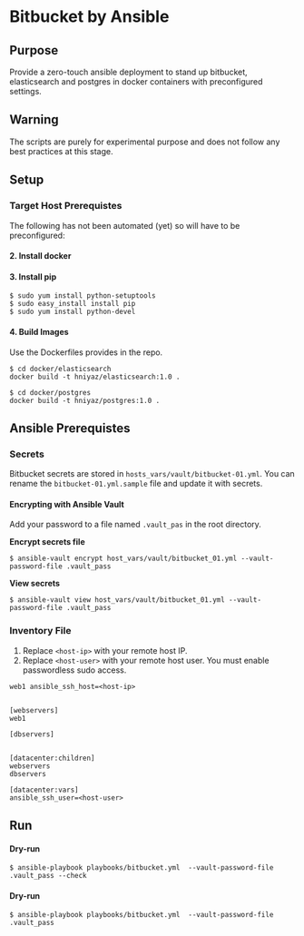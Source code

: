 # Bitbucket by Ansible

## Purpose

Provide a zero-touch ansible deployment to stand up bitbucket, elasticsearch and postgres in docker containers with preconfigured settings.

## Warning

The scripts are purely for experimental purpose and does not follow any best practices at this stage.


## Setup

### Target Host Prerequistes

The following has not been automated (yet) so will have to be preconfigured:

#### 2. Install docker

#### 3. Install pip 

```
$ sudo yum install python-setuptools
$ sudo easy_install install pip
$ sudo yum install python-devel
```


#### 4. Build Images

Use the Dockerfiles provides in the repo.

```
$ cd docker/elasticsearch
docker build -t hniyaz/elasticsearch:1.0 .
```

```
$ cd docker/postgres
docker build -t hniyaz/postgres:1.0 .
```


## Ansible Prerequistes

### Secrets

Bitbucket secrets are stored in `hosts_vars/vault/bitbucket-01.yml`. You can rename the `bitbucket-01.yml.sample` file and update it with secrets.


#### Encrypting with Ansible Vault

Add your password to a file named `.vault_pas` in the root directory.

**Encrypt secrets file**

```
$ ansible-vault encrypt host_vars/vault/bitbucket_01.yml --vault-password-file .vault_pass
```

**View secrets**

```
$ ansible-vault view host_vars/vault/bitbucket_01.yml --vault-password-file .vault_pass
```


### Inventory File

1. Replace `<host-ip>` with your remote host IP.
2. Replace `<host-user>` with your remote host user. You must enable passwordless sudo access.

```
web1 ansible_ssh_host=<host-ip>


[webservers]
web1

[dbservers]


[datacenter:children]
webservers
dbservers

[datacenter:vars]
ansible_ssh_user=<host-user>
```

## Run

#### Dry-run

```
$ ansible-playbook playbooks/bitbucket.yml  --vault-password-file .vault_pass --check
```

#### Dry-run

```
$ ansible-playbook playbooks/bitbucket.yml  --vault-password-file .vault_pass
```
